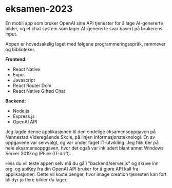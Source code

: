 # eksamen-2023

En mobil app som bruker OpenAI sine API tjenester for å lage AI-genererte bilder, og et chat system som lager AI-genererte svar basert på brukerens input.

Appen er hovedsakelig laget med følgene programmeringsspråk, rammever og biblioteker.

<b>Frontend:</b>
<ul>
  <li>React Native</li>
  <li>Expo</li>
  <li>Javascript</li>
  <li>React Router Dom</li>
  <li>React Native Gifted Chat</li>
</ul>

<b>Backend:</b>
<ul>
  <li>Node.js</li>
  <li>Express.js</li>
  <li>OpenAI API</li>
</ul>

Jeg lagde denne applikasjonen til den endelige eksamensoppgaven på Nannestad Videregående Skole, på linjen Informasjonsteknologi. En av oppgavene var selvvalgt, og var under faget IT-utvikling. Jeg fikk 6er på hele eksamensoppgaven, hvor det også var inkludert blant annet Windows Server 2019 og IPFire (IT-drift).

Hvis du vil teste appen selv må du gå i "backend/server.js" og skrive inn org. og apiKey fra din OpenAI API bruker for å gjøre API kall fra applikasjonen. Dette vil koste penger, hvor image creation tjenesten kan fort bli dyr jo flere bilder du lager.
